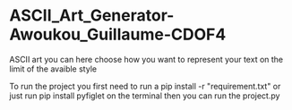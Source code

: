 # ASCII_Art_Generator-Awoukou_Guillaume-CDOF4

ASCII art you can here choose how you want to represent your text on the limit of the avaible style

To run the project you first need to run a pip install -r "requirement.txt" or just run pip install pyfiglet on the terminal
then you can run the project.py
